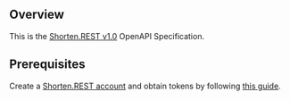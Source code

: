 ## Overview
This is the [Shorten.REST v1.0](https://docs.shorten.rest/) OpenAPI Specification.
## Prerequisites

Create a [Shorten.REST account](https://app.shorten.rest/auth) and obtain tokens by following [this guide](https://docs.shorten.rest/#section/Authentication).
